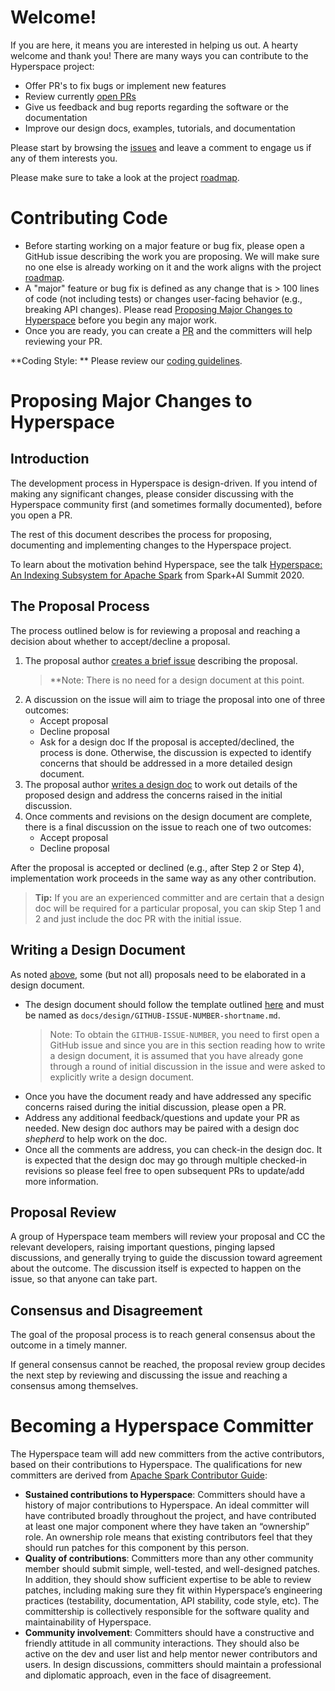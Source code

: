 # Welcome!

If you are here, it means you are interested in helping us out. A hearty welcome and thank you! There are many ways you can contribute to the Hyperspace project:

* Offer PR's to fix bugs or implement new features
* Review currently [open PRs](https://github.com/microsoft/hyperspace/pulls)
* Give us feedback and bug reports regarding the software or the documentation
* Improve our design docs, examples, tutorials, and documentation

Please start by browsing the [issues](https://github.com/microsoft/hyperspace/issues) and leave a comment to engage us if any of them interests you.

Please make sure to take a look at the project [roadmap](ROADMAP.md).

# Contributing Code

* Before starting working on a major feature or bug fix, please open a GitHub issue describing the work you are proposing. We will make sure no one else is already working on it and the work aligns with the project [roadmap](ROADMAP.md).
* A "major" feature or bug fix is defined as any change that is > 100 lines of code (not including tests) or changes user-facing behavior (e.g., breaking API changes). Please read [Proposing Major Changes to Hyperspace](#proposing-major-changes-to-hyperspace) before you begin any major work.
* Once you are ready, you can create a [PR](https://github.com/microsoft/hyperspace/pulls) and the committers will help reviewing your PR.

**Coding Style: ** Please review our [coding guidelines](/docs/coding-guidelines/scala-coding-style.md).

# Proposing Major Changes to Hyperspace

## Introduction

The development process in Hyperspace is design-driven. If you intend of making any significant changes, please consider discussing with the Hyperspace community first (and sometimes formally documented), before you open a PR.

The rest of this document describes the process for proposing, documenting and implementing changes to the Hyperspace project.

To learn about the motivation behind Hyperspace, see the talk [Hyperspace: An Indexing Subsystem for Apache Spark](https://www.youtube.com/watch?v=ofn53mT7H6c) from Spark+AI Summit 2020.	

## The Proposal Process

The process outlined below is for reviewing a proposal and reaching a decision about whether to accept/decline a proposal.	

  1. The proposal author [creates a brief issue](https://github.com/microsoft/hyperspace/issues/new?assignees=&labels=untriaged%2C+proposal&template=design-template.md&title=%5BPROPOSAL%5D%3A+) describing the proposal.
     > **Note: There is no need for a design document at this point.
  2. A discussion on the issue will aim to triage the proposal into one of three outcomes:
     - Accept proposal
     - Decline proposal
     - Ask for a design doc
     If the proposal is accepted/declined, the process is done. Otherwise, the discussion is expected to identify concerns that should be addressed in a more detailed design document.
  3. The proposal author [writes a design doc](#writing-a-design-document) to work out details of the proposed design and address the concerns raised in the initial discussion.
  4. Once comments and revisions on the design document are complete, there is a final discussion on the issue to reach one of two outcomes:
     - Accept proposal
     - Decline proposal

After the proposal is accepted or declined (e.g., after Step 2 or Step 4), implementation work proceeds in the same way as any other contribution. 	

> **Tip:** If you are an experienced committer and are certain that a design doc will be required for a particular proposal, you can skip Step 1 and 2 and just include the doc PR with the initial issue.

## Writing a Design Document

As noted [above](#the-proposal-process), some (but not all) proposals need to be elaborated in a design document.	

  - The design document should follow the template outlined [here]() and must be named as `docs/design/GITHUB-ISSUE-NUMBER-shortname.md`.
    > Note: To obtain the `GITHUB-ISSUE-NUMBER`, you need to first open a GitHub issue and since you are in this section reading how to write a design document, it is assumed that you have already gone through a round of initial discussion in the issue and were asked to explicitly write a design document. 
  - Once you have the document ready and have addressed any specific concerns raised during the initial discussion, please open a PR. 
  - Address any additional feedback/questions and update your PR as needed. New design doc authors may be paired with a design doc *shepherd* to help work on the doc.
  - Once all the comments are address, you can check-in the design doc. It is expected that the design doc may go through multiple checked-in revisions so please feel free to open subsequent PRs to update/add more information. 

## Proposal Review

A group of Hyperspace team members will review your proposal and CC the relevant developers, raising important questions, pinging lapsed discussions, and generally trying to guide the discussion toward agreement about the outcome. The discussion itself is expected to happen on the issue, so that anyone can take part.	

## Consensus and Disagreement

The goal of the proposal process is to reach general consensus about the outcome in a timely manner.	

If general consensus cannot be reached, the proposal review group decides the next step by reviewing and discussing the issue and reaching a consensus among themselves. 

# Becoming a Hyperspace Committer

The Hyperspace team will add new committers from the active contributors, based on their contributions to Hyperspace. The qualifications for new committers are derived from [Apache Spark Contributor Guide](https://spark.apache.org/contributing.html):

  - **Sustained contributions to Hyperspace**: Committers should have a history of major contributions to Hyperspace. An ideal committer will have contributed broadly throughout the project, and have contributed at least one major component where they have taken an “ownership” role. An ownership role means that existing contributors feel that they should run patches for this component by this person.
  - **Quality of contributions**: Committers more than any other community member should submit simple, well-tested, and well-designed patches. In addition, they should show sufficient expertise to be able to review patches, including making sure they fit within Hyperspace’s engineering practices (testability, documentation, API stability, code style, etc). The committership is collectively responsible for the software quality and maintainability of Hyperspace. 
  - **Community involvement**: Committers should have a constructive and friendly attitude in all community interactions. They should also be active on the dev and user list and help mentor newer contributors and users. In design discussions, committers should maintain a professional and diplomatic approach, even in the face of disagreement.
